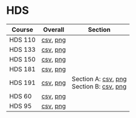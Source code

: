 # HDS

| Course | Overall | Section |
| ------ | ------- | ------- |
| HDS 110 | [csv](https://github.com/UCSD-Historical-Enrollment-Data/2024Winter/blob/main/overall/HDS%20110.csv), [png](https://raw.githubusercontent.com/UCSD-Historical-Enrollment-Data/2024Winter/main/plot_overall/HDS%20110.png) |  |
| HDS 133 | [csv](https://github.com/UCSD-Historical-Enrollment-Data/2024Winter/blob/main/overall/HDS%20133.csv), [png](https://raw.githubusercontent.com/UCSD-Historical-Enrollment-Data/2024Winter/main/plot_overall/HDS%20133.png) |  |
| HDS 150 | [csv](https://github.com/UCSD-Historical-Enrollment-Data/2024Winter/blob/main/overall/HDS%20150.csv), [png](https://raw.githubusercontent.com/UCSD-Historical-Enrollment-Data/2024Winter/main/plot_overall/HDS%20150.png) |  |
| HDS 181 | [csv](https://github.com/UCSD-Historical-Enrollment-Data/2024Winter/blob/main/overall/HDS%20181.csv), [png](https://raw.githubusercontent.com/UCSD-Historical-Enrollment-Data/2024Winter/main/plot_overall/HDS%20181.png) |  |
| HDS 191 | [csv](https://github.com/UCSD-Historical-Enrollment-Data/2024Winter/blob/main/overall/HDS%20191.csv), [png](https://raw.githubusercontent.com/UCSD-Historical-Enrollment-Data/2024Winter/main/plot_overall/HDS%20191.png) | Section A: [csv](https://github.com/UCSD-Historical-Enrollment-Data/2024Winter/blob/main/section/HDS%20191_A.csv), [png](https://raw.githubusercontent.com/UCSD-Historical-Enrollment-Data/2024Winter/main/plot_section/HDS%20191_A.png)<br>Section B: [csv](https://github.com/UCSD-Historical-Enrollment-Data/2024Winter/blob/main/section/HDS%20191_B.csv), [png](https://raw.githubusercontent.com/UCSD-Historical-Enrollment-Data/2024Winter/main/plot_section/HDS%20191_B.png) |
| HDS 60 | [csv](https://github.com/UCSD-Historical-Enrollment-Data/2024Winter/blob/main/overall/HDS%2060.csv), [png](https://raw.githubusercontent.com/UCSD-Historical-Enrollment-Data/2024Winter/main/plot_overall/HDS%2060.png) |  |
| HDS 95 | [csv](https://github.com/UCSD-Historical-Enrollment-Data/2024Winter/blob/main/overall/HDS%2095.csv), [png](https://raw.githubusercontent.com/UCSD-Historical-Enrollment-Data/2024Winter/main/plot_overall/HDS%2095.png) |  |
